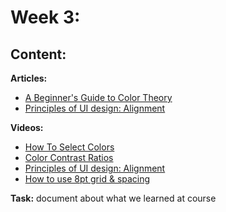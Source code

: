 # Week 3: 

## Content:

 **Articles:**
- [A Beginner's Guide to Color Theory](https://uxcel.com/blog/beginners-guide-to-color-theory)
- [Principles of UI design: Alignment](https://uxdesign.cc/principles-of-ui-design-alignment-dd707e983f29)

 **Videos:**
- [How To Select Colors](https://www.youtube.com/watch?v=Co75kmQtbaA)
- [Color Contrast Ratios](https://www.youtube.com/watch?v=mp1PfL3m_hI)
- [Principles of UI design: Alignment](https://uxdesign.cc/principles-of-ui-design-alignment-dd707e983f29)
- [How to use 8pt grid & spacing](https://www.youtube.com/watch?v=ctXmOtBNwV8)



 **Task:**
 document about what we learned at course
